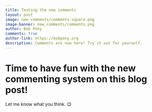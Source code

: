 ```yaml
---
title: Testing the new comments
layout: post
image: new_comments/comments-square.png
image-banner: new_comments/comments.png
author: Bob Pony
comments: true
author-link: https://bobpony.org
description: Comments are now here! Try it out for yourself.
---
```

# Time to have fun with the new commenting system on this blog post!
Let me know what you think. :wink: